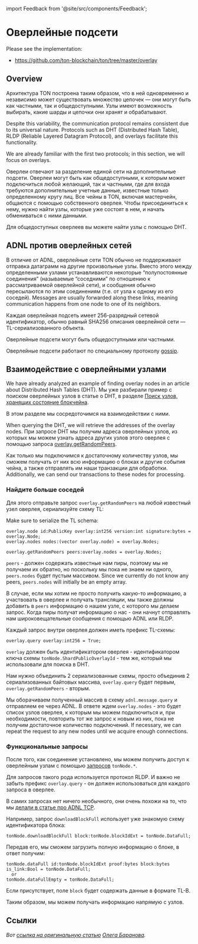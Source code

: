 import Feedback from '@site/src/components/Feedback';

# Оверлейные подсети

Please see the implementation:

- https://github.com/ton-blockchain/ton/tree/master/overlay

## Overview

Архитектура TON построена таким образом, что в ней одновременно и независимо может существовать множество цепочек — они могут быть как частными, так и общедоступными. Узлы имеют возможность выбирать, какие шарды и цепочки они хранят и обрабатывают.

Despite this variability, the communication protocol remains consistent due to its universal nature. Protocols such as DHT (Distributed Hash Table), RLDP (Reliable Layered Datagram Protocol), and overlays facilitate this functionality.

We are already familiar with the first two protocols; in this section, we will focus on overlays.

Оверлеи отвечают за разделение единой сети на дополнительные подсети. Оверлеи могут быть как общедоступными, к которым может подключиться любой желающий, так и частными, где для входа требуются дополнительные учетные данные, известные только определенному кругу лиц. Все чейны в TON, включая мастерчейн, общаются с помощью собственного оверлея. Чтобы присоединиться к нему, нужно найти узлы, которые уже состоят в нем, и начать обмениваться с ними данными.

Для общедоступных оверлеев вы можете найти узлы с помощью DHT.

## ADNL против оверлейных сетей

В отличие от ADNL, оверлейные сети TON обычно не поддерживают
отправка датаграмм на другие произвольные узлы. Вместо этого между определенными узлами устанавливаются некоторые “полупостоянные
соединения” (называемые “соседними” по отношению к
рассматриваемой оверлейной сети), и сообщения обычно пересылаются
по этим соединениям (т.е. от узла к одному из его соседей). Messages are usually forwarded along these links, meaning communication happens from one node to one of its neighbors.

Каждая оверлейная подсеть имеет 256-разрядный сетевой идентификатор, обычно равный SHA256 описания оверлейной сети — TL-сериализованного объекта.

Оверлейные подсети могут быть общедоступными или частными.

Оверлейные подсети работают по специальному протоколу [gossip](https://ru.wikipedia.org/wiki/Gossip_\\\(%D0%Bf%D1%80%D0%Be%D1%82%D0%Be%D0%Ba%D0%Be%D0%Bb\\\)).

## Взаимодействие с оверлейными узлами

We have already analyzed an example of finding overlay nodes in an article about Distributed Hash Tables (DHT). Мы уже разбирали пример с поиском оверлейных узлов в статье о DHT,
в разделе [Поиск узлов, хранящих состояние блокчейна](/v3/documentation/network/protocols/dht/dht-deep-dive#search-for-nodes-that-store-the-state-of-the-blockchain).

В этом разделе мы сосредоточимся на взаимодействии с ними.

When querying the DHT, we will retrieve the addresses of the overlay nodes. При запросе DHT мы получим адреса оверлейных узлов, из которых мы можем узнать адреса других узлов этого оверлея с помощью запроса [overlay.getRandomPeers](https://github.com/ton-blockchain/ton/blob/ad736c6bc3c06ad54dc6e40d62acbaf5dae41584/tl/generate/scheme/ton_api.tl#L237).

Как только мы подключимся к достаточному количеству узлов, мы сможем получать от них всю информацию о блоках и другие события чейна, а также отправлять им наши транзакции для обработки. Additionally, we can send our transactions to these nodes for processing.

### Найдите больше соседей

Для этого отправьте запрос `overlay.getRandomPeers` на любой известный узел оверлея, сериализуйте схему TL:

Make sure to serialize the TL schema:

```tlb
overlay.node id:PublicKey overlay:int256 version:int signature:bytes = overlay.Node;
overlay.nodes nodes:(vector overlay.node) = overlay.Nodes;

overlay.getRandomPeers peers:overlay.nodes = overlay.Nodes;
```

`peers` - должен содержать известные нам пиры, поэтому мы не получаем их обратно, но поскольку мы пока не знаем ни одного, `peers.nodes` будет пустым массивом. Since we currently do not know any peers, `peers.nodes` will initially be an empty array.

В случае, если мы хотим не просто получить какую-то информацию, а участвовать в оверлее и получать трансляции, мы также должны добавить в `peers` информацию о нашем узле, с которого мы делаем запрос. Когда пиры получат информацию о нас - они начнут отправлять нам широковещательные сообщения с помощью ADNL или RLDP.

Каждый запрос внутри оверлея должен иметь префикс TL-схемы:

```tlb
overlay.query overlay:int256 = True;
```

`overlay` должен быть идентификатором оверлея - идентификатором ключа схемы `tonNode.ShardPublicOverlayId` - тем же, который мы использовали для поиска в DHT.

Нам нужно объединить 2 сериализованные схемы, просто объединив 2 сериализованных байтовых массива, `overlay.query` будет первым, `overlay.getRandomPeers` - вторым.

Мы оборачиваем полученный массив в схему `adnl.message.query` и отправляем ее через ADNL. В ответе ждем `overlay.nodes` - это будет список узлов оверлея, к которым мы можем подключиться и, при необходимости, повторить тот же запрос к новым из них, пока не получим достаточное количество подключений. If necessary, we can repeat the request to any new nodes until we acquire enough connections.

### Функциональные запросы

После того, как соединение установлено, мы можем получить доступ к оверлейным узлам с помощью [запросов](https://github.com/ton-blockchain/ton/blob/ad736c6bc3c06ad54dc6e40d62acbaf5dae41584/tl/generate/scheme/ton_api.tl#L413) `tonNode.*`.

Для запросов такого рода используется протокол RLDP. И важно не забыть префикс `overlay.query` - он должен использоваться для каждого запроса в оверлее.

В самих запросах нет ничего необычного, они очень похожи на то, что мы [делали в статье про ADNL TCP](/v3/documentation/network/protocols/adnl/adnl-tcp#getmasterchaininfo).

Например, запрос `downloadBlockFull` использует уже знакомую схему идентификатора блока:

```tlb
tonNode.downloadBlockFull block:tonNode.blockIdExt = tonNode.DataFull;
```

Передав его, мы сможем загрузить полную информацию о блоке, в ответ получим:

```tlb
tonNode.dataFull id:tonNode.blockIdExt proof:bytes block:bytes is_link:Bool = tonNode.DataFull;
  or
tonNode.dataFullEmpty = tonNode.DataFull;
```

Если присутствует, поле `block` будет содержать данные в формате TL-B.

Таким образом, мы можем получать информацию напрямую с узлов.

## Ссылки

_Вот [ссылка на оригинальную статью](https://github.com/xssnick/ton-deep-doc/blob/master/Overlay-Network.md) [Олега Баранова](https://github.com/xssnick)._

<Feedback />

